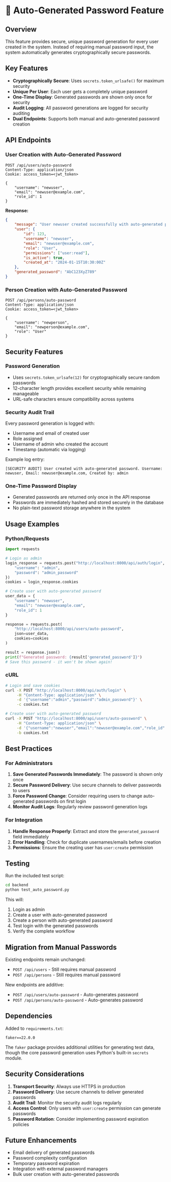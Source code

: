 # 🔐 Auto-Generated Password Feature

## Overview
This feature provides secure, unique password generation for every user created in the system. Instead of requiring manual password input, the system automatically generates cryptographically secure passwords.

## Key Features
- **Cryptographically Secure**: Uses `secrets.token_urlsafe()` for maximum security
- **Unique Per User**: Each user gets a completely unique password
- **One-Time Display**: Generated passwords are shown only once for security
- **Audit Logging**: All password generations are logged for security auditing
- **Dual Endpoints**: Supports both manual and auto-generated password creation

## API Endpoints

### User Creation with Auto-Generated Password
```http
POST /api/users/auto-password
Content-Type: application/json
Cookie: access_token=<jwt_token>

{
    "username": "newuser",
    "email": "newuser@example.com",
    "role_id": 1
}
```

**Response:**
```json
{
    "message": "User newuser created successfully with auto-generated password",
    "user": {
        "id": 123,
        "username": "newuser",
        "email": "newuser@example.com",
        "role": "User",
        "permissions": ["user:read"],
        "is_active": true,
        "created_at": "2024-01-15T10:30:00Z"
    },
    "generated_password": "AbC123XyZ789"
}
```

### Person Creation with Auto-Generated Password
```http
POST /api/persons/auto-password
Content-Type: application/json
Cookie: access_token=<jwt_token>

{
    "username": "newperson",
    "email": "newperson@example.com",
    "role": "User"
}
```

## Security Features

### Password Generation
- Uses `secrets.token_urlsafe(12)` for cryptographically secure random passwords
- 12-character length provides excellent security while remaining manageable
- URL-safe characters ensure compatibility across systems

### Security Audit Trail
Every password generation is logged with:
- Username and email of created user
- Role assigned
- Username of admin who created the account
- Timestamp (automatic via logging)

Example log entry:
```
[SECURITY AUDIT] User created with auto-generated password. Username: newuser, Email: newuser@example.com, Created by: admin
```

### One-Time Password Display
- Generated passwords are returned only once in the API response
- Passwords are immediately hashed and stored securely in the database
- No plain-text password storage anywhere in the system

## Usage Examples

### Python/Requests
```python
import requests

# Login as admin
login_response = requests.post("http://localhost:8000/api/auth/login", json={
    "username": "admin",
    "password": "admin_password"
})
cookies = login_response.cookies

# Create user with auto-generated password
user_data = {
    "username": "newuser",
    "email": "newuser@example.com",
    "role_id": 1
}

response = requests.post(
    "http://localhost:8000/api/users/auto-password",
    json=user_data,
    cookies=cookies
)

result = response.json()
print(f"Generated password: {result['generated_password']}")
# Save this password - it won't be shown again!
```

### cURL
```bash
# Login and save cookies
curl -X POST "http://localhost:8000/api/auth/login" \
     -H "Content-Type: application/json" \
     -d '{"username":"admin","password":"admin_password"}' \
     -c cookies.txt

# Create user with auto-generated password
curl -X POST "http://localhost:8000/api/users/auto-password" \
     -H "Content-Type: application/json" \
     -d '{"username":"newuser","email":"newuser@example.com","role_id":1}' \
     -b cookies.txt
```

## Best Practices

### For Administrators
1. **Save Generated Passwords Immediately**: The password is shown only once
2. **Secure Password Delivery**: Use secure channels to deliver passwords to users
3. **Force Password Change**: Consider requiring users to change auto-generated passwords on first login
4. **Monitor Audit Logs**: Regularly review password generation logs

### For Integration
1. **Handle Response Properly**: Extract and store the `generated_password` field immediately
2. **Error Handling**: Check for duplicate usernames/emails before creation
3. **Permissions**: Ensure the creating user has `user:create` permission

## Testing

Run the included test script:
```bash
cd backend
python test_auto_password.py
```

This will:
1. Login as admin
2. Create a user with auto-generated password
3. Create a person with auto-generated password
4. Test login with the generated passwords
5. Verify the complete workflow

## Migration from Manual Passwords

Existing endpoints remain unchanged:
- `POST /api/users` - Still requires manual password
- `POST /api/persons` - Still requires manual password

New endpoints are additive:
- `POST /api/users/auto-password` - Auto-generates password
- `POST /api/persons/auto-password` - Auto-generates password

## Dependencies

Added to `requirements.txt`:
```
faker==22.0.0
```

The `faker` package provides additional utilities for generating test data, though the core password generation uses Python's built-in `secrets` module.

## Security Considerations

1. **Transport Security**: Always use HTTPS in production
2. **Password Delivery**: Use secure channels to deliver generated passwords
3. **Audit Trail**: Monitor the security audit logs regularly
4. **Access Control**: Only users with `user:create` permission can generate passwords
5. **Password Rotation**: Consider implementing password expiration policies

## Future Enhancements

- Email delivery of generated passwords
- Password complexity configuration
- Temporary password expiration
- Integration with external password managers
- Bulk user creation with auto-generated passwords